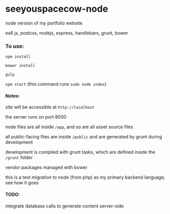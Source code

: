 # seeyouspacecow-node
node version of my portfolio website

es6 js, postcss, nodejs, express, handlebars, grunt, bower

### To use:

`npm install`

`bower install`

`gulp`

`npm start` (this command runs `sudo node index`)

#### Notes:

site will be accessible at `http://localhost` 

the server runs on port 8000

node files are all inside `/app`, and so are all asset source files

all public-facing files are inside `/public` and are generated by grunt during development

development is compiled with grunt tasks, which are defined inside the `/grunt` folder

vendor packages managed with bower

this is a test migration to node (from php) as my primary backend language, see how it goes

#### TODO:

integrate database calls to generate content server-side
